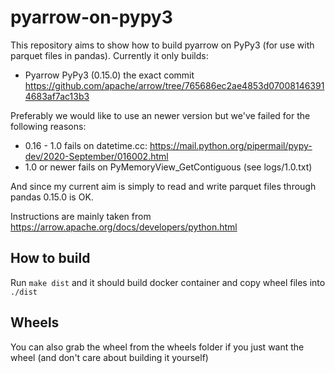 # pyarrow-on-pypy3
This repository aims to show how to build pyarrow on PyPy3 (for use with parquet files in pandas). Currently it only builds:

- Pyarrow PyPy3 (0.15.0) the exact commit https://github.com/apache/arrow/tree/765686ec2ae4853d070081463914683af7ac13b3

Preferably we would like to use an newer version but we've failed for the following reasons:

- 0.16 - 1.0 fails on datetime.cc: https://mail.python.org/pipermail/pypy-dev/2020-September/016002.html
- 1.0 or newer fails on PyMemoryView_GetContiguous (see logs/1.0.txt)

And since my current aim is simply to read and write parquet files through pandas 0.15.0 is OK.

Instructions are mainly taken from https://arrow.apache.org/docs/developers/python.html

## How to build
Run `make dist` and it should build docker container and copy wheel files into `./dist`

## Wheels
You can also grab the wheel from the wheels folder if you just want the wheel (and don't care about building it yourself)
